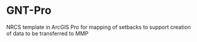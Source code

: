 # GNT-Pro
NRCS template in ArcGIS Pro for mapping of setbacks to support creation of data to be transferred to MMP
